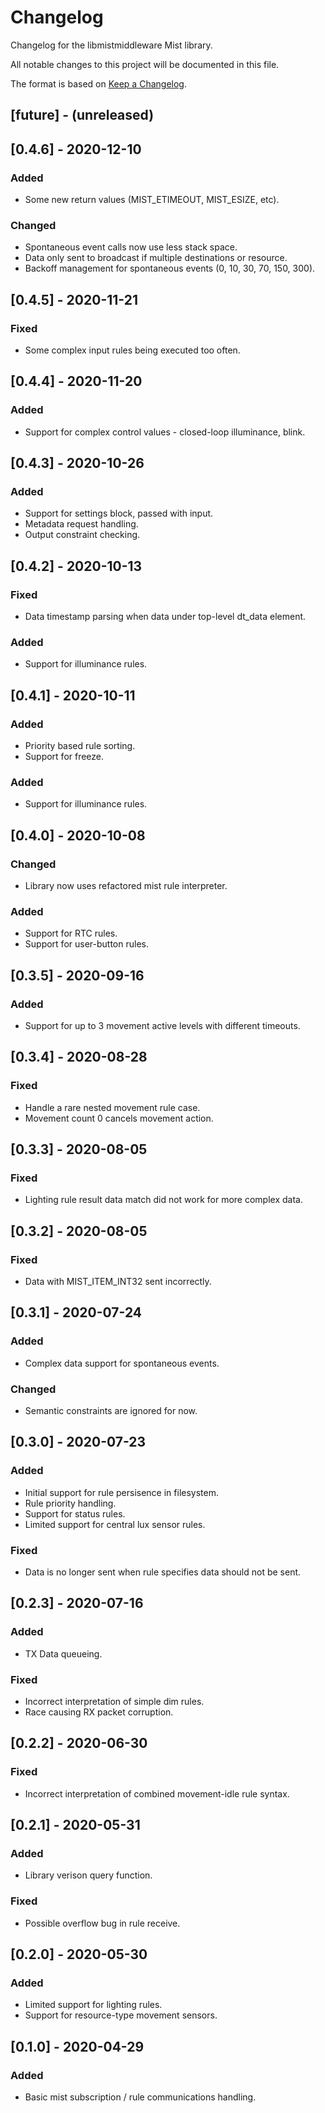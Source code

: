 # Changelog

Changelog for the libmistmiddleware Mist library.

All notable changes to this project will be documented in this file.

The format is based on [Keep a Changelog](https://keepachangelog.com/en/1.0.0/).

## [future] - (unreleased)

## [0.4.6] - 2020-12-10

### Added
- Some new return values (MIST_ETIMEOUT, MIST_ESIZE, etc).

### Changed
- Spontaneous event calls now use less stack space.
- Data only sent to broadcast if multiple destinations or resource.
- Backoff management for spontaneous events (0, 10, 30, 70, 150, 300).

## [0.4.5] - 2020-11-21

### Fixed
- Some complex input rules being executed too often.

## [0.4.4] - 2020-11-20

### Added
- Support for complex control values - closed-loop illuminance, blink.

## [0.4.3] - 2020-10-26

### Added
- Support for settings block, passed with input.
- Metadata request handling.
- Output constraint checking.

## [0.4.2] - 2020-10-13

### Fixed
- Data timestamp parsing when data under top-level dt_data element.

### Added
- Support for illuminance rules.

## [0.4.1] - 2020-10-11

### Added
- Priority based rule sorting.
- Support for freeze.

### Added
- Support for illuminance rules.

## [0.4.0] - 2020-10-08

### Changed
- Library now uses refactored mist rule interpreter.

### Added
- Support for RTC rules.
- Support for user-button rules.

## [0.3.5] - 2020-09-16

### Added
- Support for up to 3 movement active levels with different timeouts.

## [0.3.4] - 2020-08-28

### Fixed
- Handle a rare nested movement rule case.
- Movement count 0 cancels movement action.

## [0.3.3] - 2020-08-05

### Fixed
- Lighting rule result data match did not work for more complex data.

## [0.3.2] - 2020-08-05

### Fixed
- Data with MIST_ITEM_INT32 sent incorrectly.

## [0.3.1] - 2020-07-24

### Added
- Complex data support for spontaneous events.

### Changed
- Semantic constraints are ignored for now.

## [0.3.0] - 2020-07-23

### Added
- Initial support for rule persisence in filesystem.
- Rule priority handling.
- Support for status rules.
- Limited support for central lux sensor rules.

### Fixed
- Data is no longer sent when rule specifies data should not be sent.

## [0.2.3] - 2020-07-16

### Added

- TX Data queueing.

### Fixed

- Incorrect interpretation of simple dim rules.
- Race causing RX packet corruption.

## [0.2.2] - 2020-06-30

### Fixed

- Incorrect interpretation of combined movement-idle rule syntax.

## [0.2.1] - 2020-05-31

### Added

- Library verison query function.

### Fixed

- Possible overflow bug in rule receive.

## [0.2.0] - 2020-05-30

### Added

- Limited support for lighting rules.
- Support for resource-type movement sensors.

## [0.1.0] - 2020-04-29

### Added

- Basic mist subscription / rule communications handling.
